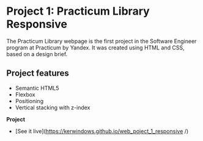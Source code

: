 # Project 1: Practicum Library Responsive

The Practicum Library webpage is the first project in the Software Engineer program at Practicum by Yandex. It was created using HTML and CSS, based on a design brief.

## Project features

- Semantic HTML5
- Flexbox
- Positioning
- Vertical stacking with z-index

**Project** 
* [See it live](https://kerwindows.github.io/web_poject_1_responsive
/)  
